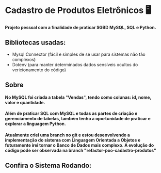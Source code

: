 # Cadastro de Produtos Eletrônicos 🖥️
#### Projeto pessoal com a finalidade de praticar SGBD MySQL, SQL e Python.

## Bibliotecas usadas: 

- Mysql Connector (fácil e simples de se usar para sistemas não tão complexos)
- Dotenv (para manter determinados dados sensíveis ocultos do vericionamento do código)

## Sobre
#### No MySQL foi criada a tabela "Vendas", tendo como colunas: id, nome, valor e quantidade.

#### Além de praticar SQL com MySQL e todas as partes de criação e gerenciamento de tabelas, também tenho a oportunidade de praticar e explorar a linguagem Python.

#### Atualmente criei uma branch no git e estou desenvolvendo a implementação do sistema com Linguagem Orientada a Objetos e futuramente irei tornar o Banco de Dados mais complexo. A evolução do código pode ser observada na branch "refactor-poo-cadastro-produtos"

## Confira o Sistema Rodando:
